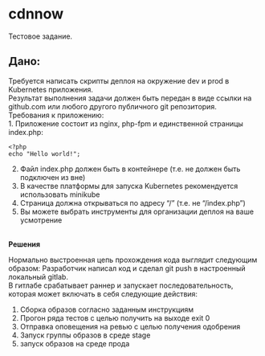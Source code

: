 # cdnnow
Тестовое задание.

<h2>Дано:</h2>
Требуется написать скрипты деплоя на окружение dev и prod в Kubernetes приложения.<br>
Результат выполнения задачи должен быть передан в виде ссылки на github.com или любого другого публичного git репозитория.<br>
Требования к приложению:<br>
1.  Приложение состоит из nginx, php-fpm и единственной страницы index.php:<br>

```
<?php
echo "Hello world!";
```

2.  Файл index.php должен быть в контейнере (т.е. не должен быть подключен из вне)<br>
3.  В качестве платформы для запуска Kubernetes рекомендуется использовать minikube<br>
4.  Страница должна открываться по адресу “/” (т.е. не “/index.php”)<br>
5.  Вы можете выбрать инструменты для организации деплоя на ваше усмотрение<br>
<br>
<b>Решения</b>

Нормально выстроенная цепь прохождения кода выглядит следующим образом:
Разработчик написал код и сделал git push в настроенный локальный gitlab.<br>
В гитлабе срабатывает раннер и запускает последовательность, которая может включать в себя следующие действия:<br>
1. Сборка образов согласно заданным инструкциям
2. Прогон ряда тестов с целью получить на выходе exit 0
3. Отправка оповещения на ревью с целью получения одобрения
4. Запуск группы образов в среде stage
5. запуск образов на среде прода

